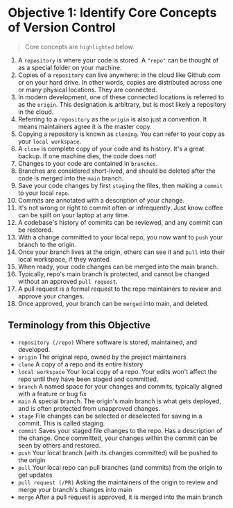 # Objective 1: Identify Core Concepts of Version Control

> Core concepts are `highlighted` below.

1. A `repository` is where your code is stored. A `"repo"` can be thought of as a special folder on your machine.
2. Copies of a `repository` can live anywhere: in the cloud like Github.com or on your hard drive. In other words, copies are distributed across one or many physical locations. They are connected.
3. In modern development, one of these connected locations is referred to as the `origin`. This designation is arbitrary, but is most likely a repository in the cloud.
4. Referring to a `repository` as the `origin` is also just a convention.  It means maintainers agree it is the master copy.
5. Copying a repository is known as `cloning`. You can refer to your copy as your `local workspace`.
6. A `clone` is complete copy of your code and its history. It's a great backup. If one machine dies, the code does not!
7. Changes to your code are contained in `branches`.
8. Branches are considered short-lived, and should be deleted after the code is merged into the `main` branch.
9. Save your code changes by first `staging` the files, then making a `commit` to your local `repo`.
10. Commits are annotated with a description of your change.
11. It's not wrong or right to commit often or infrequently. Just know coffee can be spilt on your laptop at any time.
12. A codebase's history of commits can be reviewed, and any commit can be restored.
13. With a change committed to your local repo, you now want to `push` your branch to the origin.
14. Once your branch lives at the origin, others can see it and `pull` into their local workspace, if they wanted.
15. When ready, your code changes can be merged into the main branch.
16. Typically, repo's main branch is protected, and cannot be changed without an approved `pull request`.
17. A pull request is a formal request to the repo maintainers to review and approve your changes.
18. Once approved, your branch can be `merged` into main, and deleted.


## Terminology from this Objective
 * `repository (/repo)` Where software is stored, maintained, and developed.
 * `origin` The original repo, owned by the project maintainers 
 * `clone` A copy of a repo and its entire history
 * `local workspace` Your local copy of a repo. Your edits won't affect the repo until they have been staged and committed.
 * `branch` A named space for your changes and commits, typically aligned with a feature or bug fix
 * `main` A special branch. The origin's main branch is what gets deployed, and is often protected from unapproved changes.
 * `stage` File changes can be selected or deselected for saving in a commit. This is called staging.
 * `commit` Saves your staged file changes to the repo. Has a description of the change. Once committed, your changes within the commit can be seen by others and restored.
 * `push` Your local branch (with its changes committed) will be pushed to the origin
 * `pull` Your local repo can pull branches (and commits) from the origin to get updates
 * `pull request (/PR)` Asking the maintainers of the origin to review and merge your branch's changes into main
 * `merge` After a pull request is approved, it is merged into the main branch